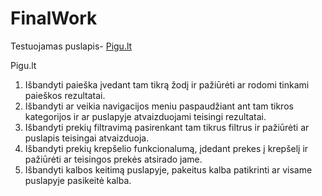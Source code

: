 # FinalWork

Testuojamas puslapis- [Pigu.lt](https://pigu.lt/lt/)

Pigu.lt

1.	Išbandyti paieška įvedant tam tikrą žodį ir pažiūrėti ar rodomi tinkami paieškos rezultatai.
2.	Išbandyti ar veikia navigacijos meniu paspaudžiant ant tam tikros kategorijos ir ar puslapyje atvaizduojami teisingi rezultatai.
3.	Išbandyti prekių filtravimą pasirenkant tam tikrus filtrus ir pažiūrėti ar puslapis teisingai atvaizduoja.
4.	Išbandyti prekių krepšelio funkcionalumą, įdedant prekes į krepšelį ir pažiūrėti ar teisingos prekės atsirado jame.
5.	Išbandyti kalbos keitimą puslapyje, pakeitus kalba patikrinti ar visame puslapyje pasikeitė kalba.




